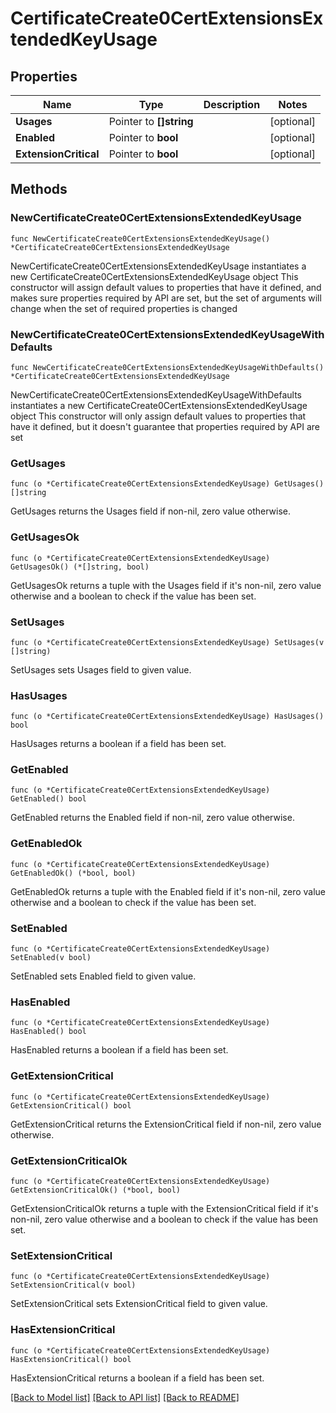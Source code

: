 # CertificateCreate0CertExtensionsExtendedKeyUsage

## Properties

Name | Type | Description | Notes
------------ | ------------- | ------------- | -------------
**Usages** | Pointer to **[]string** |  | [optional] 
**Enabled** | Pointer to **bool** |  | [optional] 
**ExtensionCritical** | Pointer to **bool** |  | [optional] 

## Methods

### NewCertificateCreate0CertExtensionsExtendedKeyUsage

`func NewCertificateCreate0CertExtensionsExtendedKeyUsage() *CertificateCreate0CertExtensionsExtendedKeyUsage`

NewCertificateCreate0CertExtensionsExtendedKeyUsage instantiates a new CertificateCreate0CertExtensionsExtendedKeyUsage object
This constructor will assign default values to properties that have it defined,
and makes sure properties required by API are set, but the set of arguments
will change when the set of required properties is changed

### NewCertificateCreate0CertExtensionsExtendedKeyUsageWithDefaults

`func NewCertificateCreate0CertExtensionsExtendedKeyUsageWithDefaults() *CertificateCreate0CertExtensionsExtendedKeyUsage`

NewCertificateCreate0CertExtensionsExtendedKeyUsageWithDefaults instantiates a new CertificateCreate0CertExtensionsExtendedKeyUsage object
This constructor will only assign default values to properties that have it defined,
but it doesn't guarantee that properties required by API are set

### GetUsages

`func (o *CertificateCreate0CertExtensionsExtendedKeyUsage) GetUsages() []string`

GetUsages returns the Usages field if non-nil, zero value otherwise.

### GetUsagesOk

`func (o *CertificateCreate0CertExtensionsExtendedKeyUsage) GetUsagesOk() (*[]string, bool)`

GetUsagesOk returns a tuple with the Usages field if it's non-nil, zero value otherwise
and a boolean to check if the value has been set.

### SetUsages

`func (o *CertificateCreate0CertExtensionsExtendedKeyUsage) SetUsages(v []string)`

SetUsages sets Usages field to given value.

### HasUsages

`func (o *CertificateCreate0CertExtensionsExtendedKeyUsage) HasUsages() bool`

HasUsages returns a boolean if a field has been set.

### GetEnabled

`func (o *CertificateCreate0CertExtensionsExtendedKeyUsage) GetEnabled() bool`

GetEnabled returns the Enabled field if non-nil, zero value otherwise.

### GetEnabledOk

`func (o *CertificateCreate0CertExtensionsExtendedKeyUsage) GetEnabledOk() (*bool, bool)`

GetEnabledOk returns a tuple with the Enabled field if it's non-nil, zero value otherwise
and a boolean to check if the value has been set.

### SetEnabled

`func (o *CertificateCreate0CertExtensionsExtendedKeyUsage) SetEnabled(v bool)`

SetEnabled sets Enabled field to given value.

### HasEnabled

`func (o *CertificateCreate0CertExtensionsExtendedKeyUsage) HasEnabled() bool`

HasEnabled returns a boolean if a field has been set.

### GetExtensionCritical

`func (o *CertificateCreate0CertExtensionsExtendedKeyUsage) GetExtensionCritical() bool`

GetExtensionCritical returns the ExtensionCritical field if non-nil, zero value otherwise.

### GetExtensionCriticalOk

`func (o *CertificateCreate0CertExtensionsExtendedKeyUsage) GetExtensionCriticalOk() (*bool, bool)`

GetExtensionCriticalOk returns a tuple with the ExtensionCritical field if it's non-nil, zero value otherwise
and a boolean to check if the value has been set.

### SetExtensionCritical

`func (o *CertificateCreate0CertExtensionsExtendedKeyUsage) SetExtensionCritical(v bool)`

SetExtensionCritical sets ExtensionCritical field to given value.

### HasExtensionCritical

`func (o *CertificateCreate0CertExtensionsExtendedKeyUsage) HasExtensionCritical() bool`

HasExtensionCritical returns a boolean if a field has been set.


[[Back to Model list]](../README.md#documentation-for-models) [[Back to API list]](../README.md#documentation-for-api-endpoints) [[Back to README]](../README.md)



